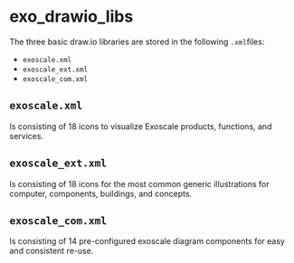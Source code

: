 # exo_drawio_libs

The three basic draw.io libraries are stored in the following `.xml`files:

* `exoscale.xml`
* `exoscale_ext.xml`
* `exoscale_com.xml`  

## `exoscale.xml` 
Is consisting of 18 icons to visualize Exoscale products, functions, and services.

## `exoscale_ext.xml`
Is consisting of 18 icons for the most common generic illustrations for computer, components, buildings, and concepts.

## `exoscale_com.xml`  
Is consisting of 14 pre-configured exoscale diagram components for easy and consistent re-use.



